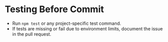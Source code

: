 Testing Before Commit
=====================

- Run `npm test` or any project-specific test command.
- If tests are missing or fail due to environment limits, document the issue in the pull request.
